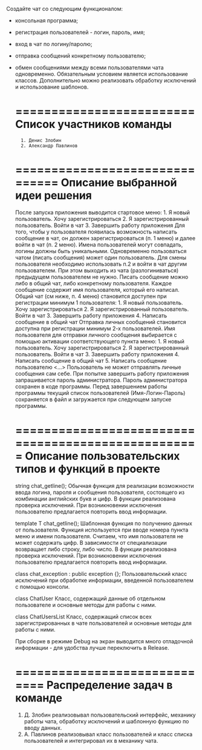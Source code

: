 Создайте чат со следующим функционалом:
- консольная программа;
- регистрация пользователей - логин, пароль, имя;
- вход в чат по логину/паролю;
- отправка сообщений конкретному пользователю;
- обмен сообщениями между всеми пользователями чата одновременно.
Обязательным условием является использование классов.
Дополнительно можно реализовать обработку исключений и использование шаблонов.
	
	
	=========================
	Список участников команды
	=========================
		1. Денис Злобин
		2. Александр Павлинов

	===============================
	Описание выбранной идеи решения
	===============================

	После запуска приложения выводится стартовое меню:
		1. Я новый пользователь. Хочу зарегистрироваться
		2. Я зарегистрированный пользователь. Войти в чат
		3. Завершить работу приложения
	Для того, чтобы у пользователя появилась возможность написать сообщение в чат, он должен зарегистрироваться (п. 1 меню)
	 и далее войти в чат (п. 2 меню). Имена пользователей могут совпадать, логины должны быть уникальными.
	Одновременно пользоваться чатом (писать сообщения) может один пользователь.
	Для смены пользователя необходимо использовать п.2 и войти в чат другим пользователем. При этом выходить из чата (разлогиниваться)
	 предыдущем пользователем не нужно.
	Писать сообщение можно либо в общий чат, либо конкретному пользователя. Каждое сообщение содержит имя пользователя,
	который его написал.
	Общий чат (см ниже, п. 4 меню) становится доступен при регистрации минимум 1 пользователя:
		1. Я новый пользователь. Хочу зарегистрироваться
		2. Я зарегистрированный пользователь. Войти в чат
		3. Завершить работу приложения
		4. Написать сообщение в общий чат
	Отправка личных сообщений становится доступна при регистрации минимум 2-х пользователей. Имя пользователя для отправки
	 личного сообщения выбирается с помощью активации соответствующего пункта меню:
		1. Я новый пользователь. Хочу зарегистрироваться
		2. Я зарегистрированный пользователь. Войти в чат
		3. Завершить работу приложения
		4. Написать сообщение в общий чат
		5. Написать сообщение пользователю <...>
	Пользователь не может отправлять личные сообщения сам себе.
	При попытке завершить работу приложения запрашивается пароль администратора. Пароль администратора сохранен в коде программы.
	Перед завершением работы программы текущий список пользователей (Имя-Логин-Пароль) сохраняется в файл и загружается при следующем запуске программы.

	===================================================
	Описание пользовательских типов и функций в проекте
	===================================================
	string chat_getline();
	Обычная функция для реализации возможности ввода логина, пароля и сообщения пользователя, состоящего из комбинации английских букв и цифр.
	В функции реализована проверка исключений. При возникновении исключения пользователю предлагается повторить ввод информации.

	template <typename T> T chat_getline();
	Шаблонная функция по получению данных от пользователя. Функция используется при вводе номера пункта меню и имени пользователя.
	Считаем, что имя пользователя не может содержать цифр. В зависимости от специализации возвращает либо строку, либо число.
	В функции реализована проверка исключений. При возникновении исключения пользователю предлагается повторить ввод информации.

	class chat_exception : public exception {};
	Пользовательский класс исключений при обработке информации, введенной пользователем с помощью консоли.
	
	class ChatUser
	Класс, содержащий данные об отдельном пользователе и основные методы для работы с ними. 
	
	class ChatUsersList
	Класс, содержащий список всех зарегистрированных в чате пользователей и основные методы для работы с ними.

	При сборке в режиме Debug на экран выводится много отладочной информации - для удобства лучше переключить в Release.
	
	=============================
	Распределение задач в команде
	=============================
	1. Д. Злобин реализовывал пользовательский интерфейс, механику работы чата, обработку исключений и шаблонную функцию по вводу данных.
	2. А. Павлинов реализовывал класс пользователей и класс списка пользователей и интегрировал их в механику чата.
 
